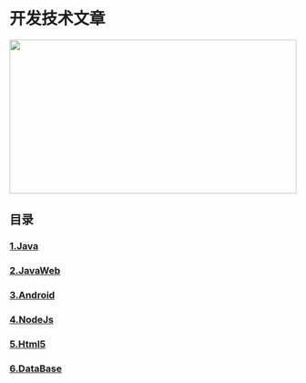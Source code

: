 # 开发技术文章

<div align="center">
  <img src="http://imglf2.nosdn.127.net/img/NVprYS8xcnJUTTBxb3cxTnoveDlZYVMvQ0ZNTW9oSVFLK2gzWUI0a0tzZHdjUWY1M0R2aFhBPT0.jpg?imageView&thumbnail=500x0&quality=96&stripmeta=0&type=jpg%7Cwatermark&type=2&text=wqkg54Gr5pif56235a2QIC8gY2hlcnJpc3l1LmxvZnRlci5jb20=&font=bXN5aA==&gravity=southwest&dissolve=30&fontsize=240&dx=8&dy=10&stripmeta=0" width="100%" height="270">
</div>

## 目录
### [1.Java](https://github.com/alexwan1989/DevelopArticleCollection/blob/master/Java.md)
### [2.JavaWeb](https://github.com/alexwan1989/DevelopArticleCollection/blob/master/JavaWeb.md)
### [3.Android](https://github.com/alexwan1989/DevelopArticleCollection/blob/master/Android.md)
### [4.NodeJs](https://github.com/alexwan1989/DevelopArticleCollection/blob/master/NodeJs.md)
### [5.Html5](https://github.com/alexwan1989/DevelopArticleCollection/blob/master/Html5.md)
### [6.DataBase](https://github.com/alexwan1989/DevelopArticleCollection/blob/master/DataBase.md)
